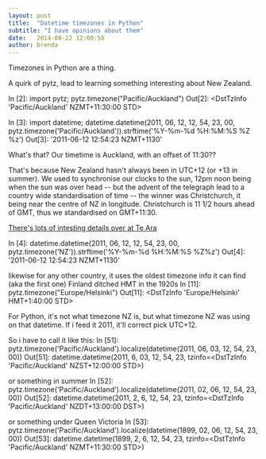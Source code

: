 ```yaml
---
layout: post
title:  "Datetime timezones in Python"
subtitle: "I have opinions about them"
date:   2014-08-22 12:00:58
author: brenda
---
```


Timezones in Python are a thing. 

<!--break-->


A quirk of pytz, lead to learning something interesting about New Zealand.

  In [2]: import pytz; pytz.timezone("Pacific/Auckland")
  Out[2]: <DstTzInfo 'Pacific/Auckland' NZMT+11:30:00 STD>

In [3]: import datetime; datetime.datetime(2011, 06, 12, 12, 54, 23,
00, pytz.timezone('Pacific/Auckland')).strftime('%Y-%m-%d %H:%M:%S %Z
%z')
Out[3]: '2011-06-12 12:54:23 NZMT+1130'
</code>

What's that? Our timetime is Auckland, with an offset of 11:30??

That's because New Zealand hasn't always been in UTC+12  (or +13 in summer). We used to synchronise our clocks to the sun, 12pm noon being when the sun was over head -- but the advent of the telegraph lead to a country wide standardisation of time -- the winner was Christchurch, it being near the centre of NZ in longitude. Christchurch is 11 1/2 hours ahead of GMT, thus we standardised on GMT+11:30.

<a href="http://www.teara.govt.nz/en/timekeeping/page-2">There's lots of intesting details over at Te Ara</a>

In [4]: datetime.datetime(2011, 06, 12, 12, 54, 23, 00,
pytz.timezone('NZ')).strftime('%Y-%m-%d %H:%M:%S %Z%z')
Out[4]: '2011-06-12 12:54:23 NZMT+1130'

likewise for any other country, it uses the oldest timezone info it
can find (aka the first one)
Finland ditched HMT in the 1920s
In [11]: pytz.timezone("Europe/Helsinki")
Out[11]: <DstTzInfo 'Europe/Helsinki' HMT+1:40:00 STD>


For Python, it's not what timezone NZ is, but what timezone NZ was using on that datetime. If i feed it 2011, it'll correct pick UTC+12.

So i have to call it like this:
In [51]: pytz.timezone('Pacific/Auckland').localize(datetime(2011, 06, 03, 12, 54, 23, 00))
Out[51]: datetime.datetime(2011, 6, 03, 12, 54, 23, tzinfo=<DstTzInfo 'Pacific/Auckland' NZST+12:00:00 STD>)

or something in summer
In [52]: pytz.timezone('Pacific/Auckland').localize(datetime(2011, 02, 06, 12, 54, 23, 00))
Out[52]: datetime.datetime(2011, 2, 6, 12, 54, 23, tzinfo=<DstTzInfo 'Pacific/Auckland' NZDT+13:00:00 DST>)

or something under Queen Victoria
In [53]: pytz.timezone('Pacific/Auckland').localize(datetime(1899, 02, 06, 12, 54, 23, 00))
Out[53]: datetime.datetime(1899, 2, 6, 12, 54, 23, tzinfo=<DstTzInfo 'Pacific/Auckland' NZMT+11:30:00 STD>)

